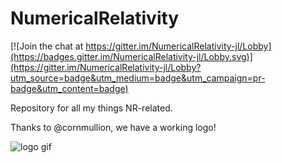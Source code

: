 # NumericalRelativity

[![Join the chat at https://gitter.im/NumericalRelativity-jl/Lobby](https://badges.gitter.im/NumericalRelativity-jl/Lobby.svg)](https://gitter.im/NumericalRelativity-jl/Lobby?utm_source=badge&utm_medium=badge&utm_campaign=pr-badge&utm_content=badge)

Repository for all my things NR-related.

Thanks to @cornmullion, we have a working logo!

![logo gif](https://github.com/miguelraz/NumericalRelativity.jl/blob/master/logo.gif)
